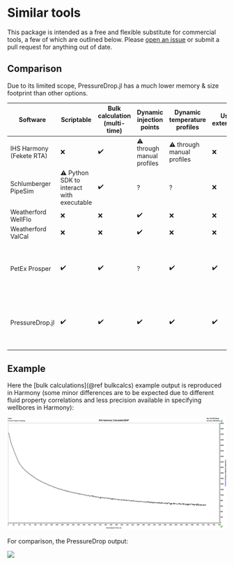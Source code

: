 # Similar tools

This package is intended as a free and flexible substitute for commercial tools, a few of which are outlined below. Please [open an issue](https://github.com/jnoynaert/PressureDrop.jl/issues) or submit a pull request for anything out of date.

## Comparison

Due to its limited scope, PressureDrop.jl has a much lower memory & size footprint than other options. 

| Software          | Scriptable         | Bulk calculation (multi-time) | Dynamic injection points |    Dynamic temperature profiles    | User extensible        | Multi-core        | Notes |
| -----------       | -----------         |--------     | -----------              | -----------                       | -----------       |-----------        | -----------   |
| IHS Harmony (Fekete RTA) | ❌         | ✔️ | ⚠️ through manual profiles | ⚠️ through manual profiles | ❌ | ❌ | |
| Schlumberger PipeSim | ⚠️ Python SDK to interact with executable | ✔️ | ? | ? | ❌ | ❌ | |
| Weatherford WellFlo | ❌ | ❌ | ✔️ | ❌ | ❌ | ❌ | |
| Weatherford ValCal | ❌ | ❌ | ✔️ | ❌ | ❌ |  | |
| PetEx Prosper | ✔️ | ✔️ | ? | ✔️ | ✔️ | ❌ | Allows significant scripting & extension via user DLLs.|
| PressureDrop.jl | ✔️ | ✔️ | ✔️ | ✔️ |✔️ | ⚠️ Using Julia coroutines or composable threads in 1.3 ||

## Example

Here the [bulk calculations](@ref bulkcalcs) example output is reproduced in Harmony (some minor differences are to be expected due to different fluid property correlations and less precision available in specifying wellbores in Harmony):

![](assets/Harmony-bulk-plot-example.png)

For comparison, the PressureDrop output:

![](pressure-data.svg)

